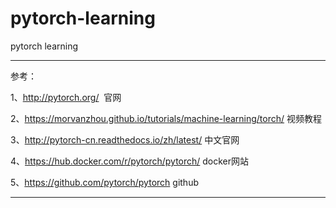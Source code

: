 # pytorch-learning
pytorch learning

-----
参考：

1、http://pytorch.org/  官网

2、https://morvanzhou.github.io/tutorials/machine-learning/torch/ 视频教程

3、http://pytorch-cn.readthedocs.io/zh/latest/ 中文官网

4、https://hub.docker.com/r/pytorch/pytorch/ docker网站

5、https://github.com/pytorch/pytorch github

------


